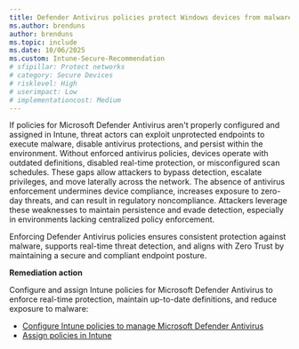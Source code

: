 ```yaml
---
title: Defender Antivirus policies protect Windows devices from malware
ms.author: brenduns
author: brenduns
ms.topic: include
ms.date: 10/06/2025
ms.custom: Intune-Secure-Recommendation
# sfipillar: Protect networks
# category: Secure Devices
# risklevel: High
# userimpact: Low
# implementationcost: Medium
---
```

If policies for Microsoft Defender Antivirus aren't properly configured and assigned in Intune, threat actors can exploit unprotected endpoints to execute malware, disable antivirus protections, and persist within the environment. Without enforced antivirus policies, devices operate with outdated definitions, disabled real-time protection, or misconfigured scan schedules. These gaps allow attackers to bypass detection, escalate privileges, and move laterally across the network. The absence of antivirus enforcement undermines device compliance, increases exposure to zero-day threats, and can result in regulatory noncompliance. Attackers leverage these weaknesses to maintain persistence and evade detection, especially in environments lacking centralized policy enforcement.

Enforcing Defender Antivirus policies ensures consistent protection against malware, supports real-time threat detection, and aligns with Zero Trust by maintaining a secure and compliant endpoint posture.

**Remediation action**

Configure and assign Intune policies for Microsoft Defender Antivirus to enforce real-time protection, maintain up-to-date definitions, and reduce exposure to malware:

- [Configure Intune policies to manage Microsoft Defender Antivirus](/intune/intune-service/protect/endpoint-security-antivirus-policy#windows)
- [Assign policies in Intune](/intune/intune-service/configuration/device-profile-assign#assign-a-policy-to-users-or-groups)
